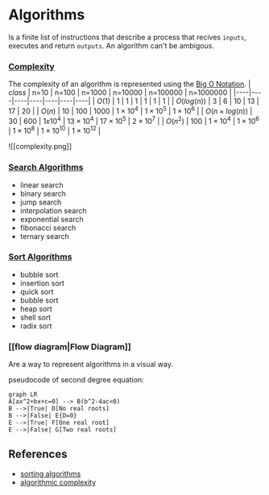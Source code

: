 # Algorithms

Is a finite list of instructions that describe a process that recives `inputs`, executes and return `outputs`. An algorithm can't be ambigous.

### [Complexity](./algorithmic_complexity.ipynb)
The complexity of an algorithm is represented using the [Big O Notation](https://www.youtube.com/watch?v=Q_1M2JaijjQ).
| $class$ | n=10 | n=100 | n=1000 | n=10000 | n=100000 | n=1000000 |
|----|----|----|----|----|----|----|
| $O(1)$ | $1$ | $1$ | $1$ | $1$ | $1$ | $1$ |
| $O(log(n))$ | $3$ | $6$ | $10$ | $13$ | $17$ | $20$ |
| $O(n)$ | $10$ | $100$ | $1000$ | $1\times10^4$ | $1\times10^5$ | $1\times10^6$ |
| $O(n\times log(n))$ | $30$ | $600$ | $1x10^4$ | $13\times10^4$ | $17\times10^5$ | $2\times10^7$ |
| $O(n^2)$ | $100$ | $1\times10^4$ | $1\times10^6$ | $1\times10^8$ | $1\times10^{10}$ | $1\times10^{12}$ |

![[complexity.png]]

### [Search Algorithms](./search_algorithms.ipynb)
- linear search
- binary search
- jump search
- interpolation search
- exponential search
- fibonacci search
- ternary search

### [Sort Algorithms](sort_algorithms.ipynb)
- bubble sort
- insertion sort
- quick sort
- bubble sort
- heap sort
- shell sort
- radix sort

### [[flow diagram|Flow Diagram]]
Are a way to represent algorithms in a visual way.

pseudocode of second degree equation:
```mermaid
graph LR
A[ax^2+bx+c=0] --> B(b^2-4ac<0)
B -->|True| D[No real roots]
B -->|False| E{D=0}
E -->|True| F[One real root]
E -->|False| G[Two real roots]
```


## References
- [sorting algorithms](https://realpython.com/sorting-algorithms-python/)
- [algorithmic complexity](https://devopedia.org/algorithmic-complexity)
